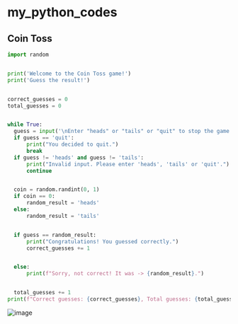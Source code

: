 # my_python_codes

## Coin Toss

```py
import random


print('Welcome to the Coin Toss game!')
print('Guess the result!')


correct_guesses = 0
total_guesses = 0


while True:
  guess = input('\nEnter "heads" or "tails" or "quit" to stop the game -> ')
  if guess == 'quit':
      print("You decided to quit.")
      break
  if guess != 'heads' and guess != 'tails':
      print("Invalid input. Please enter 'heads', 'tails' or 'quit'.")
      continue


  coin = random.randint(0, 1)
  if coin == 0:
      random_result = 'heads'
  else:
      random_result = 'tails'


  if guess == random_result:
      print("Congratulations! You guessed correctly.")
      correct_guesses += 1


  else:
      print(f"Sorry, not correct! It was -> {random_result}.")


  total_guesses += 1
print(f"Correct guesses: {correct_guesses}, Total guesses: {total_guesses}")
```

![image](https://github.com/GitaRac/my_python_codes/assets/165934633/1951cc95-d5bc-48f7-8ad2-ce8327607894)

